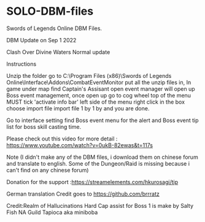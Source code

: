 # SOLO-DBM-files
Swords of Legends Online DBM Files.

DBM Update on Sep 1 2022

Clash Over Divine Waters Normal update 

Instructions


Unzip the folder go to C:\Program Files (x86)\Swords of Legends Online\Interface\Addons\CombatEventMonitor put all the unzip files in,
In game under map find Captain's Assisant open event manager will open up Boss event management, once open up go to cog wheel top of the menu MUST tick 'activate info bar' left side of the menu right click in the box choose import file import file 1 by 1 by and you are done.

Go to interface setting find Boss event menu for the alert and Boss event tip list for boss skill casting time.

Please check out this video for more detail : https://www.youtube.com/watch?v=0ukB-82ewas&t=117s 
 
Note (I didn't make any of the DBM files, i download them on chinese forum and translate to english. Some of the Dungeon/Raid is missing because i can't find on any chinese forum)

Donation for the support :https://streamelements.com/hkurosagi/tip


German translation Credit goes to https://github.com/brrratz 

Credit:Realm of Hallucinations Hard Cap assist for Boss 1 is make by Salty Fish NA Guild Tapioca aka miniboba



